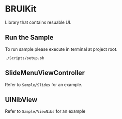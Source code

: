 # BRUIKit

Library that contains resuable UI. 


## Run the Sample 

To run sample please execute in terminal at project root. 

```
./Scripts/setup.sh
```

## SlideMenuViewController

Refer to ``Sample/Slides`` for an example.


## UINibView


Refer to ``Sample/ViewNibs`` for an example


